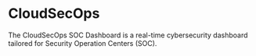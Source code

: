# CloudSecOps
The CloudSecOps SOC Dashboard is a real-time cybersecurity dashboard tailored for Security Operation Centers (SOC).   
